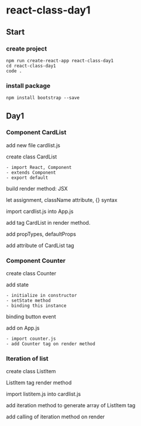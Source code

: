# react-class-day1

## Start

### create project

```
npm run create-react-app react-class-day1
cd react-class-day1
code .
```

### install package

```
npm install bootstrap --save
```

## Day1

### Component CardList

add new file cardlist.js

create class CardList

    - import React, Component
    - extends Component
    - export default

build render method: JSX

let assignment, className attribute, {} syntax

import cardlist.js into App.js

add tag CardList in render method.

add propTypes, defaultProps

add attribute of CardList tag

### Component Counter

create class Counter

add state

    - initialize in constructor 
    - setState method
    - binding this instance

binding button event

add on App.js

    - import counter.js
    - add Counter tag on render method
    
### Iteration of list

create class ListItem

ListItem tag render method

import listitem.js into cardlist.js

add iteration method to generate array of ListItem tag

add calling of iteration method on render 
